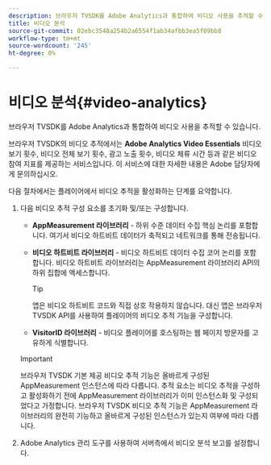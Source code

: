 ```yaml
---
description: 브라우저 TVSDK를 Adobe Analytics과 통합하여 비디오 사용을 추적할 수 있습니다.
title: 비디오 분석
source-git-commit: 02ebc3548a254b2a6554f1ab34afbb3ea5f09bb8
workflow-type: tm+mt
source-wordcount: '245'
ht-degree: 0%

---
```


# 비디오 분석{#video-analytics}

브라우저 TVSDK를 Adobe Analytics과 통합하여 비디오 사용을 추적할 수 있습니다.

브라우저 TVSDK의 비디오 추적에서는 **Adobe Analytics Video Essentials** 비디오 보기 횟수, 비디오 전체 보기 횟수, 광고 노출 횟수, 비디오 체류 시간 등과 같은 비디오 참여 지표를 제공하는 서비스입니다. 이 서비스에 대한 자세한 내용은 Adobe 담당자에게 문의하십시오.

다음 절차에서는 플레이어에서 비디오 추적을 활성화하는 단계를 요약합니다.

1. 다음 비디오 추적 구성 요소를 초기화 및/또는 구성합니다.

   * **AppMeasurement 라이브러리** - 하위 수준 데이터 수집 핵심 논리를 포함합니다. 여기서 비디오 하트비트 데이터가 축적되고 네트워크를 통해 전송됩니다.
   * **비디오 하트비트 라이브러리** - 비디오 하트비트 데이터 수집 코어 논리를 포함합니다. 비디오 하트비트 라이브러리는 AppMeasurement 라이브러리 API의 하위 집합에 액세스합니다.

     >[!TIP]
     >
     >앱은 비디오 하트비트 코드와 직접 상호 작용하지 않습니다. 대신 앱은 브라우저 TVSDK API를 사용하여 플레이어의 비디오 추적 기능을 구성합니다.

   * **VisitorID 라이브러리** - 비디오 플레이어를 호스팅하는 웹 페이지 방문자를 고유하게 식별합니다.

   >[!IMPORTANT]
   >
   >브라우저 TVSDK 기본 제공 비디오 추적 기능은 올바르게 구성된 AppMeasurement 인스턴스에 따라 다릅니다. 추적 요소는 비디오 추적을 구성하고 활성화하기 전에 AppMeasurement 라이브러리가 이미 인스턴스화 및 구성되었다고 가정합니다. 브라우저 TVSDK 비디오 추적 기능은 AppMeasurement 라이브러리의 완전히 기능하고 올바르게 구성된 인스턴스가 있는지 여부에 따라 다릅니다.

1. Adobe Analytics 관리 도구를 사용하여 서버측에서 비디오 분석 보고를 설정합니다.
